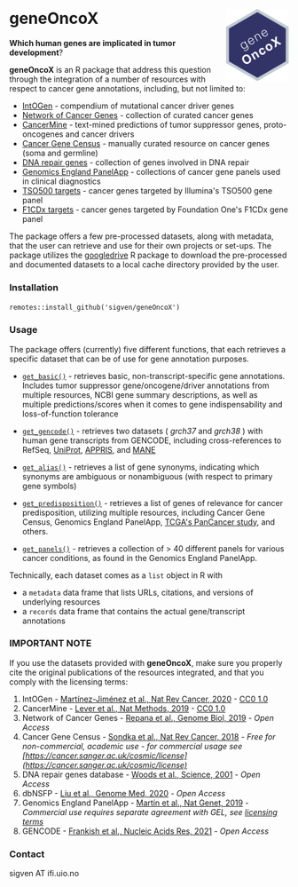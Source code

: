 &nbsp;

# geneOncoX <a href="https://sigven.github.io/geneOncoX/"><img src="man/figures/logo.png" align="right" height="130" width="113"/></a>

__Which human genes are implicated in tumor development__? 

**geneOncoX** is an R package that address this question through the integration of a number of resources with respect to cancer gene annotations, including, but not limited to:

-   [IntOGen](https://www.intogen.org/download) - compendium of mutational cancer driver genes
-   [Network of Cancer Genes](http://ncg.kcl.ac.uk/) - collection of curated cancer genes
-   [CancerMine](http://bionlp.bcgsc.ca/cancermine/) - text-mined predictions of tumor suppressor genes, proto-oncogenes and cancer drivers
-   [Cancer Gene Census](https://cancer.sanger.ac.uk/census) - manually curated resource on cancer genes (soma and germline)
-   [DNA repair genes](https://www.mdanderson.org/documents/Labs/Wood-Laboratory/human-dna-repair-genes.html) - collection of genes involved in DNA repair
-   [Genomics England PanelApp](https://panelapp.genomicsengland.co.uk/) - collections of cancer gene panels used in clinical diagnostics
-   [TSO500 targets](https://emea.illumina.com/products/by-brand/trusight-oncology/tso-500-portfolio.html) - cancer genes targeted by Illumina's TSO500 gene panel
-   [F1CDx targets](https://www.foundationmedicine.com/test/foundationone-cdx) - cancer genes targeted by Foundation One's F1CDx gene panel

The package offers a few pre-processed datasets, along with metadata, that the user can retrieve and use for their own projects or set-ups. The package utilizes the [googledrive](https://googledrive.tidyverse.org/) R package to download the pre-processed and documented datasets to a local cache directory provided by the user.

### Installation

`remotes::install_github('sigven/geneOncoX')`

### Usage

The package offers (currently) five different functions, that each retrieves a specific dataset that can be of use for gene annotation purposes.

-   [`get_basic()`](https://sigven.github.io/geneOncoX/reference/get_basic.html) - retrieves basic, non-transcript-specific gene annotations. Includes tumor suppressor gene/oncogene/driver annotations from multiple resources, NCBI gene summary descriptions, as well as multiple predictions/scores when it comes to gene indispensability and loss-of-function tolerance

-   [`get_gencode()`](https://sigven.github.io/geneOncoX/reference/get_gencode.html) - retrieves two datasets ( *grch37* and *grch38* ) with human gene transcripts from GENCODE, including cross-references to RefSeq, [UniProt](https://www.uniprot.org), [APPRIS](https://appris.bioinfo.cnio.es/#/), and [MANE](https://www.ncbi.nlm.nih.gov/refseq/MANE/)

-   [`get_alias()`](https://sigven.github.io/geneOncoX/reference/get_alias.html) - retrieves a list of gene synonyms, indicating which synonyms are ambiguous or nonambiguous (with respect to primary gene symbols)

-   [`get_predisposition()`](https://sigven.github.io/geneOncoX/reference/get_predisposition.html) - retrieves a list of genes of relevance for cancer predisposition, utilizing multiple resources, including Cancer Gene Census, Genomics England PanelApp, [TCGA's PanCancer study](https://pubmed.ncbi.nlm.nih.gov/29625052/), and others.

-   [`get_panels()`](https://sigven.github.io/geneOncoX/reference/get_panels.html) - retrieves a collection of \> 40 different panels for various cancer conditions, as found in the Genomics England PanelApp.

Technically, each dataset comes as a `list` object in R with

-   a `metadata` data frame that lists URLs, citations, and versions of underlying resources
-   a `records` data frame that contains the actual gene/transcript annotations

### IMPORTANT NOTE

If you use the datasets provided with **geneOncoX**, make sure you properly cite the original publications of the resources integrated, and that you comply with the licensing terms:

1.  IntOGen - [Martínez-Jiménez et al., Nat Rev Cancer, 2020](https://pubmed.ncbi.nlm.nih.gov/32778778/) - [CC0 1.0](https://creativecommons.org/publicdomain/zero/1.0/)
2.  CancerMine - [Lever et al., Nat Methods, 2019](https://pubmed.ncbi.nlm.nih.gov/31110280/) - [CC0 1.0](https://creativecommons.org/publicdomain/zero/1.0/)
3.  Network of Cancer Genes - [Repana et al., Genome Biol, 2019](https://pubmed.ncbi.nlm.nih.gov/30606230/) - *Open Access*
4.  Cancer Gene Census - [Sondka et al., Nat Rev Cancer, 2018](https://pubmed.ncbi.nlm.nih.gov/30293088/) - *Free for non-commercial, academic use - for commercial usage see [https://cancer.sanger.ac.uk/cosmic/license](https://cancer.sanger.ac.uk/cosmic/license)*
5.  DNA repair genes database - [Woods et al., Science, 2001](https://pubmed.ncbi.nlm.nih.gov/11181991/) - *Open Access*
6.  dbNSFP - [Liu et al., Genome Med, 2020](https://pubmed.ncbi.nlm.nih.gov/33261662/) - *Open Access*
7.  Genomics England PanelApp - [Martin et al., Nat Genet, 2019](https://pubmed.ncbi.nlm.nih.gov/31676867/) - *Commercial use requires separate agreement with GEL, see [licensing terms](https://panelapp.genomicsengland.co.uk/media/files/GEL_-_PanelApp_Terms_of_Use_December_2019.pdf)*
8.  GENCODE - [Frankish et al., Nucleic Acids Res, 2021](https://pubmed.ncbi.nlm.nih.gov/33270111) - *Open Access*

### Contact

sigven AT ifi.uio.no
